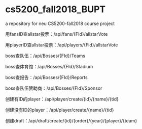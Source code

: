 # cs5200_fall2018_BUPT
a repository for neu CS5200-fall2018 course project

用fansID查allstar投票：/api/fans/{FId}/allstarVote

用playerID查allstar投票：/api/players/{FId}/allstarVote

boss查队伍：/api/Bosses/{FId}/Teams

boss查体育馆：/api/Bosses/{FId}/Stadium

boss查报告：/api/Bosses/{FId}/Reports

boss查队伍赞助商：/api/Bosses/{FId}/Sponsor

创建有ID的player：/api/player/create/{id}/{name}/{tid}

创建没有ID的player：/api/player/create/{name}/{tid}

创建draft：/api/draft/create/{id}/{order}/{year}/{player}/{team}